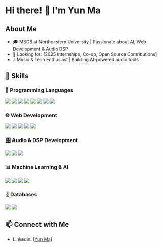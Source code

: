 # Hi there! 👋 I'm Yun Ma

## About Me
- 🎓 MSCS at Northeastern University | Passionate about AI, Web Development & Audio DSP
- 🔎 Looking for: [2025 Internships, Co-op, Open Source Contributions]
- 🎶 Music & Tech Enthusiast | Building AI-powered audio tools

  
## 🔧 Skills  

### **🚀 Programming Languages**  
<div>
  <img src="https://img.shields.io/badge/C++-00599C?style=flat&logo=c%2B%2B&logoColor=white"/>
  <img src="https://img.shields.io/badge/C-00599C?style=flat&logo=c&logoColor=white"/>
  <img src="https://img.shields.io/badge/Python-3776AB?style=flat&logo=python&logoColor=white"/>
  <img src="https://img.shields.io/badge/JavaScript-F7DF1E?style=flat&logo=javascript&logoColor=black"/>
  <img src="https://img.shields.io/badge/TypeScript-3178C6?style=flat&logo=typescript&logoColor=white"/>
  <img src="https://img.shields.io/badge/SQL-4479A1?style=flat&logo=database&logoColor=white"/>
  <img src="https://img.shields.io/badge/HTML5-E34F26?style=flat&logo=html5&logoColor=white"/>
  <img src="https://img.shields.io/badge/CSS3-1572B6?style=flat&logo=css3&logoColor=white"/>
</div>  

### **🌐 Web Development**  
<div>
  <img src="https://img.shields.io/badge/React-20232A?style=flat&logo=react&logoColor=61DAFB"/>
  <img src="https://img.shields.io/badge/Node.js-43853D?style=flat&logo=node.js&logoColor=white"/>
  <img src="https://img.shields.io/badge/Redux-764ABC?style=flat&logo=redux&logoColor=white"/>
  <img src="https://img.shields.io/badge/REST%20API-02569B?style=flat&logo=rest&logoColor=white"/>
  <img src="https://img.shields.io/badge/WebAssembly-654FF0?style=flat&logo=webassembly&logoColor=white"/>
</div>  

### **🎛️ Audio & DSP Development**  
<div>
  <img src="https://img.shields.io/badge/JUCE-6D9BF1?style=flat"/>
  <img src="https://img.shields.io/badge/Web%20Audio%20API-000000?style=flat"/>
  <img src="https://img.shields.io/badge/DAW-000000?style=flat&logo=musicbrainz&logoColor=white"/>
</div>  

### **📊 Machine Learning & AI**  
<div>
  <img src="https://img.shields.io/badge/PyTorch-EE4C2C?style=flat&logo=pytorch&logoColor=white"/>
  <img src="https://img.shields.io/badge/scikit--learn-F7931E?style=flat&logo=scikit-learn&logoColor=white"/>
  <img src="https://img.shields.io/badge/pandas-150458?style=flat&logo=pandas&logoColor=white"/>
  <img src="https://img.shields.io/badge/NumPy-013243?style=flat&logo=numpy&logoColor=white"/>
</div>  

### **🗄️ Databases**  
<div>
  <img src="https://img.shields.io/badge/MySQL-4479A1?style=flat&logo=mysql&logoColor=white"/>
  <img src="https://img.shields.io/badge/PostgreSQL-336791?style=flat&logo=postgresql&logoColor=white"/>
</div>  


## 📫 Connect with Me
- LinkedIn: [[Yun Ma](https://www.linkedin.com/in/yun-ma-4791a819b/)]
